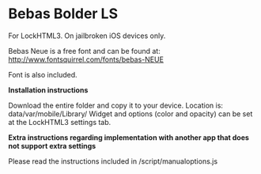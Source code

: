 # Bebas Bolder LS
For LockHTML3. On jailbroken iOS devices only.

Bebas Neue is a free font and can be found at: http://www.fontsquirrel.com/fonts/bebas-NEUE

Font is also included.

**Installation instructions**

Download the entire folder and copy it to your device. Location is: data/var/mobile/Library/
Widget and options (color and opacity) can be set at the LockHTML3 settings tab.


**Extra instructions regarding implementation with another app that does not support extra settings**

Please read the instructions included in /script/manualoptions.js
